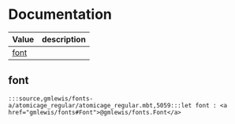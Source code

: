 # Documentation
|Value|description|
|---|---|
|[font](#font)||

## font

```moonbit
:::source,gmlewis/fonts-a/atomicage_regular/atomicage_regular.mbt,5059:::let font : <a href="gmlewis/fonts#Font">@gmlewis/fonts.Font</a>
```


